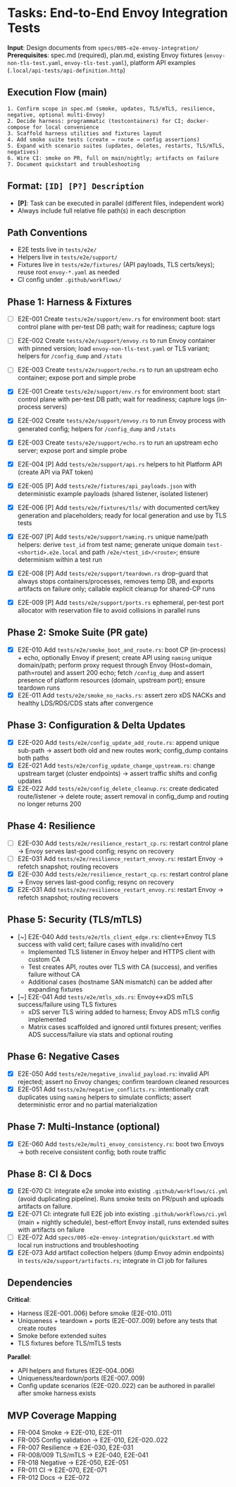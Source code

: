 # Tasks: End-to-End Envoy Integration Tests

**Input**: Design documents from `specs/005-e2e-envoy-integration/`
**Prerequisites**: spec.md (required), plan.md, existing Envoy fixtures (`envoy-non-tls-test.yaml`, `envoy-tls-test.yaml`), platform API examples (`.local/api-tests/api-definition.http`)

## Execution Flow (main)
```
1. Confirm scope in spec.md (smoke, updates, TLS/mTLS, resilience, negative, optional multi-Envoy)
2. Decide harness: programmatic (testcontainers) for CI; docker-compose for local convenience
3. Scaffold harness utilities and fixtures layout
4. Add smoke suite tests (create → route → config assertions)
5. Expand with scenario suites (updates, deletes, restarts, TLS/mTLS, negatives)
6. Wire CI: smoke on PR, full on main/nightly; artifacts on failure
7. Document quickstart and troubleshooting
```

## Format: `[ID] [P?] Description`
- **[P]**: Task can be executed in parallel (different files, independent work)
- Always include full relative file path(s) in each description

## Path Conventions
- E2E tests live in `tests/e2e/`
- Helpers live in `tests/e2e/support/`
- Fixtures live in `tests/e2e/fixtures/` (API payloads, TLS certs/keys); reuse root `envoy-*.yaml` as needed
- CI config under `.github/workflows/`

## Phase 1: Harness & Fixtures

- [ ] E2E-001 Create `tests/e2e/support/env.rs` for environment boot: start control plane with per-test DB path; wait for readiness; capture logs
- [ ] E2E-002 Create `tests/e2e/support/envoy.rs` to run Envoy container with pinned version; load `envoy-non-tls-test.yaml` or TLS variant; helpers for `/config_dump` and `/stats`
- [ ] E2E-003 Create `tests/e2e/support/echo.rs` to run an upstream echo container; expose port and simple probe
- [x] E2E-001 Create `tests/e2e/support/env.rs` for environment boot: start control plane with per-test DB path; wait for readiness; capture logs (in-process servers)
- [x] E2E-002 Create `tests/e2e/support/envoy.rs` to run Envoy process with generated config; helpers for `/config_dump` and `/stats`
- [x] E2E-003 Create `tests/e2e/support/echo.rs` to run an upstream echo server; expose port and simple probe
- [x] E2E-004 [P] Add `tests/e2e/support/api.rs` helpers to hit Platform API (create API via PAT token)
- [x] E2E-005 [P] Add `tests/e2e/fixtures/api_payloads.json` with deterministic example payloads (shared listener, isolated listener)
- [x] E2E-006 [P] Add `tests/e2e/fixtures/tls/` with documented cert/key generation and placeholders; ready for local generation and use by TLS tests

- [x] E2E-007 [P] Add `tests/e2e/support/naming.rs` unique name/path helpers: derive `test_id` from test name; generate unique domain `test-<shortid>.e2e.local` and path `/e2e/<test_id>/<route>`; ensure determinism within a test run
- [x] E2E-008 [P] Add `tests/e2e/support/teardown.rs` drop-guard that always stops containers/processes, removes temp DB, and exports artifacts on failure only; callable explicit cleanup for shared-CP runs
- [x] E2E-009 [P] Add `tests/e2e/support/ports.rs` ephemeral, per-test port allocator with reservation file to avoid collisions in parallel runs

## Phase 2: Smoke Suite (PR gate)

- [x] E2E-010 Add `tests/e2e/smoke_boot_and_route.rs`: boot CP (in-process) + echo, optionally Envoy if present; create API using `naming` unique domain/path; perform proxy request through Envoy (Host=domain, path=route) and assert 200 echo; fetch `/config_dump` and assert presence of platform resources (domain, upstream port); ensure teardown runs
- [x] E2E-011 Add `tests/e2e/smoke_no_nacks.rs`: assert zero xDS NACKs and healthy LDS/RDS/CDS stats after convergence

## Phase 3: Configuration & Delta Updates

- [x] E2E-020 Add `tests/e2e/config_update_add_route.rs`: append unique sub-path → assert both old and new routes work; config_dump contains both paths
- [x] E2E-021 Add `tests/e2e/config_update_change_upstream.rs`: change upstream target (cluster endpoints) → assert traffic shifts and config updates
- [x] E2E-022 Add `tests/e2e/config_delete_cleanup.rs`: create dedicated route/listener → delete route; assert removal in config_dump and routing no longer returns 200

## Phase 4: Resilience

- [ ] E2E-030 Add `tests/e2e/resilience_restart_cp.rs`: restart control plane → Envoy serves last-good config; resync on recovery
- [ ] E2E-031 Add `tests/e2e/resilience_restart_envoy.rs`: restart Envoy → refetch snapshot; routing recovers
- [x] E2E-030 Add `tests/e2e/resilience_restart_cp.rs`: restart control plane → Envoy serves last-good config; resync on recovery
- [x] E2E-031 Add `tests/e2e/resilience_restart_envoy.rs`: restart Envoy → refetch snapshot; routing recovers

## Phase 5: Security (TLS/mTLS)

- [~] E2E-040 Add `tests/e2e/tls_client_edge.rs`: client↔Envoy TLS success with valid cert; failure cases with invalid/no cert
  - Implemented TLS listener in Envoy helper and HTTPS client with custom CA
  - Test creates API, routes over TLS with CA (success), and verifies failure without CA
  - Additional cases (hostname SAN mismatch) can be added after expanding fixtures
- [~] E2E-041 Add `tests/e2e/mtls_xds.rs`: Envoy↔xDS mTLS success/failure using TLS fixtures
  - xDS server TLS wiring added to harness; Envoy ADS mTLS config implemented
  - Matrix cases scaffolded and ignored until fixtures present; verifies ADS success/failure via stats and optional routing

## Phase 6: Negative Cases

- [x] E2E-050 Add `tests/e2e/negative_invalid_payload.rs`: invalid API rejected; assert no Envoy changes; confirm teardown cleaned resources
- [x] E2E-051 Add `tests/e2e/negative_conflicts.rs`: intentionally craft duplicates using `naming` helpers to simulate conflicts; assert deterministic error and no partial materialization

## Phase 7: Multi-Instance (optional)

- [x] E2E-060 Add `tests/e2e/multi_envoy_consistency.rs`: boot two Envoys → both receive consistent config; both route traffic

## Phase 8: CI & Docs

- [x] E2E-070 CI: integrate e2e smoke into existing `.github/workflows/ci.yml` (avoid duplicating pipeline). Runs smoke tests on PR/push and uploads artifacts on failure.
- [x] E2E-071 CI: integrate full E2E job into existing `.github/workflows/ci.yml` (main + nightly schedule), best-effort Envoy install, runs extended suites with artifacts on failure
- [ ] E2E-072 Add `specs/005-e2e-envoy-integration/quickstart.md` with local run instructions and troubleshooting
- [x] E2E-073 Add artifact collection helpers (dump Envoy admin endpoints) in `tests/e2e/support/artifacts.rs`; integrate in CI job for failures

## Dependencies

**Critical**:
- Harness (E2E-001..006) before smoke (E2E-010..011)
- Uniqueness + teardown + ports (E2E-007..009) before any tests that create routes
- Smoke before extended suites
- TLS fixtures before TLS/mTLS tests

**Parallel**:
- API helpers and fixtures (E2E-004..006)
- Uniqueness/teardown/ports (E2E-007..009)
- Config update scenarios (E2E-020..022) can be authored in parallel after smoke harness exists

## MVP Coverage Mapping
- FR-004 Smoke → E2E-010, E2E-011
- FR-005 Config validation → E2E-010, E2E-020..022
- FR-007 Resilience → E2E-030, E2E-031
- FR-008/009 TLS/mTLS → E2E-040, E2E-041
- FR-018 Negative → E2E-050, E2E-051
- FR-011 CI → E2E-070, E2E-071
- FR-012 Docs → E2E-072
